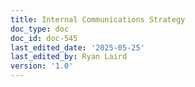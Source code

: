 ```yaml
---
title: Internal Communications Strategy
doc_type: doc
doc_id: doc-545
last_edited_date: '2025-05-25'
last_edited_by: Ryan Laird
version: '1.0'
---
```



